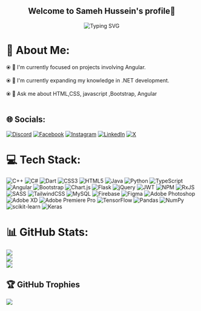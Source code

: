 <h2 align="center">
  Welcome to Sameh Hussein's profile👋
</h2>

<p align="center">
  <img src="https://readme-typing-svg.demolab.com?font=Fira+Code&weight=500&size=30&duration=4000&pause=1000&color=FFBB35E4&center=true&vCenter=true&random=false&width=435&lines=FrontEnd+Developer+;Angular" alt="Typing SVG">
</p>



# 💫 About Me:
⦿ 🔭  I'm currently focused on projects involving Angular. <br><br>⦿ 🌱 I'm currently expanding my knowledge in .NET development.<br><br>⦿ 💬 Ask me about HTML,CSS, javascript ,Bootstrap, Angular<br><br>

## 🌐 Socials:
[![Discord](https://img.shields.io/badge/Discord-%237289DA.svg?logo=discord&logoColor=white)](https://discord.gg/samehhussein7) [![Facebook](https://img.shields.io/badge/Facebook-%231877F2.svg?logo=Facebook&logoColor=white)](https://facebook.com/profile.php?id=100013021056012) [![Instagram](https://img.shields.io/badge/Instagram-%23E4405F.svg?logo=Instagram&logoColor=white)](https://instagram.com/same7ussein/?hl=en) [![LinkedIn](https://img.shields.io/badge/LinkedIn-%230077B5.svg?logo=linkedin&logoColor=white)](https://linkedin.com/in/sameh-hussein-b12b8221a/) [![X](https://img.shields.io/badge/X-black.svg?logo=X&logoColor=white)](https://x.com/same77huusien) 

# 💻 Tech Stack:
![C++](https://img.shields.io/badge/c++-%2300599C.svg?style=flat&logo=c%2B%2B&logoColor=white) ![C#](https://img.shields.io/badge/c%23-%23239120.svg?style=flat&logo=csharp&logoColor=white) ![Dart](https://img.shields.io/badge/dart-%230175C2.svg?style=flat&logo=dart&logoColor=white) ![CSS3](https://img.shields.io/badge/css3-%231572B6.svg?style=flat&logo=css3&logoColor=white) ![HTML5](https://img.shields.io/badge/html5-%23E34F26.svg?style=flat&logo=html5&logoColor=white) ![Java](https://img.shields.io/badge/java-%23ED8B00.svg?style=flat&logo=openjdk&logoColor=white) ![Python](https://img.shields.io/badge/python-3670A0?style=flat&logo=python&logoColor=ffdd54) ![TypeScript](https://img.shields.io/badge/typescript-%23007ACC.svg?style=flat&logo=typescript&logoColor=white) ![Angular](https://img.shields.io/badge/angular-%23DD0031.svg?style=flat&logo=angular&logoColor=white) ![Bootstrap](https://img.shields.io/badge/bootstrap-%238511FA.svg?style=flat&logo=bootstrap&logoColor=white) ![Chart.js](https://img.shields.io/badge/chart.js-F5788D.svg?style=flat&logo=chart.js&logoColor=white) ![Flask](https://img.shields.io/badge/flask-%23000.svg?style=flat&logo=flask&logoColor=white) ![jQuery](https://img.shields.io/badge/jquery-%230769AD.svg?style=flat&logo=jquery&logoColor=white) ![JWT](https://img.shields.io/badge/JWT-black?style=flat&logo=JSON%20web%20tokens) ![NPM](https://img.shields.io/badge/NPM-%23CB3837.svg?style=flat&logo=npm&logoColor=white) ![RxJS](https://img.shields.io/badge/rxjs-%23B7178C.svg?style=flat&logo=reactivex&logoColor=white) ![SASS](https://img.shields.io/badge/SASS-hotpink.svg?style=flat&logo=SASS&logoColor=white) ![TailwindCSS](https://img.shields.io/badge/tailwindcss-%2338B2AC.svg?style=flat&logo=tailwind-css&logoColor=white) ![MySQL](https://img.shields.io/badge/mysql-%2300000f.svg?style=flat&logo=mysql&logoColor=white) ![Firebase](https://img.shields.io/badge/Firebase-039BE5?style=flat&logo=Firebase&logoColor=white) ![Figma](https://img.shields.io/badge/figma-%23F24E1E.svg?style=flat&logo=figma&logoColor=white) ![Adobe Photoshop](https://img.shields.io/badge/adobe%20photoshop-%2331A8FF.svg?style=flat&logo=adobe%20photoshop&logoColor=white) ![Adobe XD](https://img.shields.io/badge/Adobe%20XD-470137?style=flat&logo=Adobe%20XD&logoColor=#FF61F6) ![Adobe Premiere Pro](https://img.shields.io/badge/Adobe%20Premiere%20Pro-9999FF.svg?style=flat&logo=Adobe%20Premiere%20Pro&logoColor=white) ![TensorFlow](https://img.shields.io/badge/TensorFlow-%23FF6F00.svg?style=flat&logo=TensorFlow&logoColor=white) ![Pandas](https://img.shields.io/badge/pandas-%23150458.svg?style=flat&logo=pandas&logoColor=white) ![NumPy](https://img.shields.io/badge/numpy-%23013243.svg?style=flat&logo=numpy&logoColor=white) ![scikit-learn](https://img.shields.io/badge/scikit--learn-%23F7931E.svg?style=flat&logo=scikit-learn&logoColor=white) ![Keras](https://img.shields.io/badge/Keras-%23D00000.svg?style=flat&logo=Keras&logoColor=white)
# 📊 GitHub Stats:
![](https://github-readme-stats.vercel.app/api?username=same7ussein&theme=dark&hide_border=false&include_all_commits=false&count_private=false)<br/>
![](https://github-readme-streak-stats.herokuapp.com/?user=same7ussein&theme=dark&hide_border=false)<br/>
![](https://github-readme-stats.vercel.app/api/top-langs/?username=same7ussein&theme=dark&hide_border=false&include_all_commits=false&count_private=false&layout=compact)

## 🏆 GitHub Trophies
![](https://github-profile-trophy.vercel.app/?username=same7ussein&theme=monokai&no-frame=true&no-bg=false&margin-w=4)

<!-- Proudly created with GPRM ( https://gprm.itsvg.in ) -->
